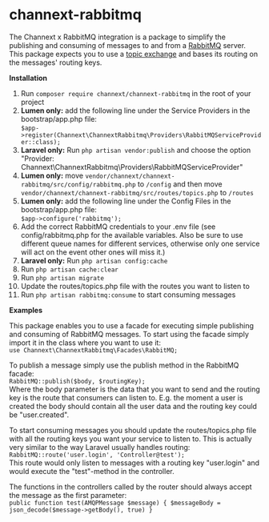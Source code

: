 # channext-rabbitmq
The Channext x RabbitMQ integration is a package to simplify the publishing and consuming of messages to and from a <a href="https://www.rabbitmq.com/">RabbitMQ</a> server. This package expects you to use a <a href="https://www.rabbitmq.com/tutorials/tutorial-five-php.html">topic exchange</a> and bases its routing on the messages' routing keys.    

**Installation**
1. Run `composer require channext/channext-rabbitmq` in the root of your project
2. **Lumen only:** add the following line under the Service Providers in the bootstrap/app.php file:<br> 
`$app->register(Channext\ChannextRabbitmq\Providers\RabbitMQServiceProvider::class);`
3. **Laravel only:** Run `php artisan vendor:publish` and choose the option "Provider: Channext\ChannextRabbitmq\Providers\RabbitMQServiceProvider"
4. **Lumen only:** move `vendor/channext/channext-rabbitmq/src/config/rabbitmq.php` to `/config` and then move `vendor/channext/channext-rabbitmq/src/routes/topics.php` to `/routes`
5. **Lumen only:** add the following line under the Config Files in the bootstrap/app.php file:<br>
`$app->configure('rabbitmq');`
6. Add the correct RabbitMQ credentials to your .env file (see config/rabbitmq.php for the available variables. Also be sure to use different queue names for different services, otherwise only one service will act on the event other ones will miss it.)
7. **Laravel only:** Run `php artisan config:cache`
8. Run `php artisan cache:clear`
9. Run `php artisan migrate`
10. Update the routes/topics.php file with the routes you want to listen to 
11. Run `php artisan rabbitmq:consume` to start consuming messages

**Examples**

This package enables you to use a facade for executing simple publishing and consuming of RabbitMQ messages. To start using the facade simply import it in the class where you want to use it:<br>
`use Channext\ChannextRabbitmq\Facades\RabbitMQ;`

To publish a message simply use the publish method in the RabbitMQ facade:<br>
`RabbitMQ::publish($body, $routingKey);`<br>
Where the body parameter is the data that you want to send and the routing key is the route that consumers can listen to. E.g. the moment a user is created the body should contain all the user data and the routing key could be "user.created".

To start consuming messages you should update the routes/topics.php file with all the routing keys you want your service to listen to. This is actually very similar to the way Laravel usually handles routing: <br>
`RabbitMQ::route('user.login', 'Controller@test');`<br>
This route would only listen to messages with a routing key "user.login" and would execute the "test"-method in the controller.

The functions in the controllers called by the router should always accept the message as the first parameter:<br>
`public function test(AMQPMessage $message) { $messageBody = json_decode($message->getBody(), true) }`

